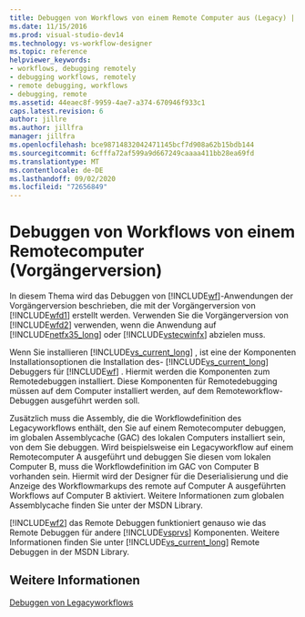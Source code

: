 ```yaml
---
title: Debuggen von Workflows von einem Remote Computer aus (Legacy) | Microsoft-Dokumentation
ms.date: 11/15/2016
ms.prod: visual-studio-dev14
ms.technology: vs-workflow-designer
ms.topic: reference
helpviewer_keywords:
- workflows, debugging remotely
- debugging workflows, remotely
- remote debugging, workflows
- debugging, remote
ms.assetid: 44eaec8f-9959-4ae7-a374-670946f933c1
caps.latest.revision: 6
author: jillre
ms.author: jillfra
manager: jillfra
ms.openlocfilehash: bce98714832042471145bcf7d908a62b15bdb144
ms.sourcegitcommit: 6cfffa72af599a9d667249caaaa411bb28ea69fd
ms.translationtype: MT
ms.contentlocale: de-DE
ms.lasthandoff: 09/02/2020
ms.locfileid: "72656849"
---
```

# <a name="debugging-workflows-from-a-remote-computer-legacy"></a>Debuggen von Workflows von einem Remotecomputer (Vorgängerversion)
In diesem Thema wird das Debuggen von [!INCLUDE[wf](../includes/wf-md.md)]-Anwendungen der Vorgängerversion beschrieben, die mit der Vorgängerversion von [!INCLUDE[wfd1](../includes/wfd1-md.md)] erstellt werden. Verwenden Sie die Vorgängerversion von [!INCLUDE[wfd2](../includes/wfd2-md.md)] verwenden, wenn die Anwendung auf [!INCLUDE[netfx35_long](../includes/netfx35-long-md.md)] oder [!INCLUDE[vstecwinfx](../includes/vstecwinfx-md.md)] abzielen muss.

 Wenn Sie installieren [!INCLUDE[vs_current_long](../includes/vs-current-long-md.md)] , ist eine der Komponenten Installationsoptionen die Installation des- [!INCLUDE[vs_current_long](../includes/vs-current-long-md.md)] Debuggers für [!INCLUDE[wf](../includes/wf-md.md)] . Hiermit werden die Komponenten zum Remotedebuggen installiert. Diese Komponenten für Remotedebugging müssen auf dem Computer installiert werden, auf dem Remoteworkflow-Debuggen ausgeführt werden soll.

 Zusätzlich muss die Assembly, die die Workflowdefinition des Legacyworkflows enthält, den Sie auf einem Remotecomputer debuggen, im globalen Assemblycache (GAC) des lokalen Computers installiert sein, von dem Sie debuggen. Wird beispielsweise ein Legacyworkflow auf einem Remotecomputer A ausgeführt und debuggen Sie diesen vom lokalen Computer B, muss die Workflowdefinition im GAC von Computer B vorhanden sein. Hiermit wird der Designer für die Deserialisierung und die Anzeige des Workflowmarkups des remote auf Computer A ausgeführten Workflows auf Computer B aktiviert. Weitere Informationen zum globalen Assemblycache finden Sie unter der MSDN Library.

 [!INCLUDE[wf2](../includes/wf2-md.md)] das Remote Debuggen funktioniert genauso wie das Remote Debuggen für andere [!INCLUDE[vsprvs](../includes/vsprvs-md.md)] Komponenten. Weitere Informationen finden Sie unter [!INCLUDE[vs_current_long](../includes/vs-current-long-md.md)] Remote Debuggen in der MSDN Library.

## <a name="see-also"></a>Weitere Informationen
 [Debuggen von Legacyworkflows](../workflow-designer/debugging-legacy-workflows.md)